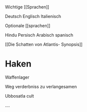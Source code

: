 Wichtige [[Sprachen]]

Deutsch 
Englisch
Italienisch

Optionale [[sprachen]] 

Hindu
Persisch
Arabisch
spanisch


[[Die Schatten von Atlantis- Synopsis]]

# Haken



Waffenlager

Weg verderbniss zu verlangesamen

Ubbosatla cult

….